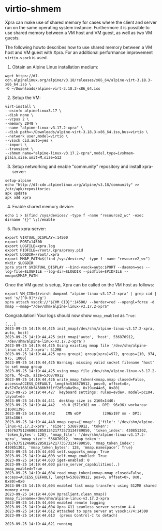 # virtio-shmem
Xpra can make use of shared memory for cases where the client and server run on the same operating system instance. Furthermore it is possible to use shared memory between a VM host and VM guest, as well as two VM guests.

The following howto describes how to use shared memory between a VM host and VM guest with Xpra. For an additional performance improvement `virtio-vsock` is used.

1. Obtain an Alpine Linux installation medium:
```  
wget https://dl-cdn.alpinelinux.org/alpine/v3.18/releases/x86_64/alpine-virt-3.18.3-x86_64.iso \
-O ~/Downloads/alpine-virt-3.18.3-x86_64.iso
```
2. Setup the VM:
```  
virt-install \
--osinfo alpinelinux3.17 \
--disk none \
--vcpus 2 \
--memory 2048 \
--name "alpine-linux-v3.17.2-xpra" \
--disk path=~/Downloads/alpine-virt-3.18.3-x86_64.iso,bus=virtio \
--network user,model=virtio \
--vsock cid.auto=yes \
--import \
--transient \
--shmem name="alpine-linux-v3.17.2-xpra",model.type=ivshmem-plain,size.unit=M,size=512
```
3. Setup networking and enable "community" repository and install xpra-server:
```  
setup-alpine  
echo "http://dl-cdn.alpinelinux.org/alpine/v3.18/community" >> /etc/apk/repositories  
apk update
apk add xpra
```
4. Enable shared memory device:  
```  
echo 1 > $(find /sys/devices/ -type f -name "resource2_wc" -exec dirname "{}" \;)/enable
```
5. Run xpra-server:
```  
export VIRTUAL_DISPLAY=:14500
export PORT=14500
export LOGFILE=xpra.log
export PIDFILE=/root/.xpra/proxy.pid
export LOGDIR=/root/.xpra
export MMAP_PATH=$(find /sys/devices/ -type f -name "resource2_wc")  
mkdir $LOGDIR
xpra start $VIRTUAL_DISPLAY --bind-vsock=auto:$PORT --daemon=yes --log-file=$LOGFILE --log-dir=$LOGDIR --pidfile=$PIDFILE --mmap=$MMAP_PATH
```

Once the VM guest is setup, Xpra can be called on the VM host as follows:  
```  
export VM_CID=$(virsh dumpxml "alpine-linux-v3.17.2-xpra" | grep cid | sed 's/[^0-9]*//g')
xpra attach vsock://"${VM_CID}":14500/ --border=red --opengl=force -d mmap --mmap="/dev/shm/alpine-linux-v3.17.2-xpra"  
```
Congratulation! Your logs should now show `mmap_enabled` as `True`:  
```  
[...]  
2023-09-25 14:19:44,425 init_mmap(/dev/shm/alpine-linux-v3.17.2-xpra, auto, host)
2023-09-25 14:19:44,425 init_mmap('auto', 'host', 536870912, '/dev/shm/alpine-linux-v3.17.2-xpra')
2023-09-25 14:19:44,425 Using existing mmap file '/dev/shm/alpine-linux-v3.17.2-xpra': 512MB
2023-09-25 14:19:44,425 xpra_group() group(xpra)=972, groups=[10, 974, 975, 1000]
2023-09-25 14:19:44,425 Warning: missing valid socket filename 'host' to set mmap group
2023-09-25 14:19:44,425 using mmap file /dev/shm/alpine-linux-v3.17.2-xpra, fd=26, size=536870912
2023-09-25 14:19:44,426 write_mmap_token(<mmap.mmap closed=False, access=ACCESS_DEFAULT, length=536870912, pos=0, offset=0>, 0x57d7e16816bf4380b3f1ff2d5da8a9ba, 0x19ae44e6, 0x80)
2023-09-25 14:19:44,427  keyboard settings: rules=evdev, model=pc104, layout=de
2023-09-25 14:19:44,441  desktop size is 2160x1440:
2023-09-25 14:19:44,442   :0.0 (571x381 mm - DPI: 96x96) workarea: 2160x1396
2023-09-25 14:19:44,442     CMN eDP          (296x197 mm - DPI: 185x186)
2023-09-25 14:19:44,448 mmap caps={'mmap': {'file': '/dev/shm/alpine-linux-v3.17.2-xpra', 'size': 536870912, 'token': 116763751246802285812421773573134789050, 'token_index': 430851302, 'token_bytes': 128}, 'mmap_file': '/dev/shm/alpine-linux-v3.17.2-xpra', 'mmap_size': 536870912, 'mmap_token': 116763751246802285812421773573134789050, 'mmap_token_index': 430851302, 'mmap_token_bytes': 128, 'mmap.namespace': True}
2023-09-25 14:19:44,603 self.supports_mmap: True
2023-09-25 14:19:44,603 self.mmap_enabled: True
2023-09-25 14:19:44,603 iget-enabled: 0
2023-09-25 14:19:44,603 parse_server_capabilities(..) mmap_enabled=True
2023-09-25 14:19:44,604 read_mmap_token(<mmap.mmap closed=False, access=ACCESS_DEFAULT, length=536870912, pos=0, offset=0>, 0x0, 0x80)=0x0
2023-09-25 14:19:44,604 enabled fast mmap transfers using 512MB shared memory area
2023-09-25 14:19:44,604 XpraClient.clean_mmap() mmap_filename=/dev/shm/alpine-linux-v3.17.2-xpra
2023-09-25 14:19:44,604 enabled remote logging
2023-09-25 14:19:44,604 Xpra X11 seamless server version 4.4
2023-09-25 14:19:44,612 Attached to xpra server at vsock://4:14500
2023-09-25 14:19:44,613  (press Control-C to detach)

2023-09-25 14:19:44,621 running
```